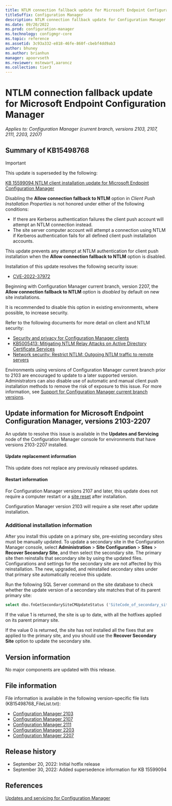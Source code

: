 ```yaml
---
title: NTLM connection fallback update for Microsoft Endpoint Configuration Manager
titleSuffix: Configuration Manager
description: NTLM connection fallback update for Configuration Manager
ms.date: 09/20/2022
ms.prod: configuration-manager
ms.technology: configmgr-core
ms.topic: reference
ms.assetid: 3c93a332-e818-46fe-860f-cbebf4dd9ab3
author: bhuney
ms.author: brianhun
manager: apoorvseth
ms.reviewer: mstewart,aaroncz 
ms.collection: tier3
---
```

# NTLM connection fallback update for Microsoft Endpoint Configuration Manager

*Applies to: Configuration Manager (current branch, versions 2103, 2107, 2111, 2203, 2207)*

## Summary of KB15498768

> [!IMPORTANT]
> This update is superseded by the following:
>
> [KB 15599094 NTLM client installation update for Microsoft Endpoint Configuration Manager](../../hotfix/2207/15599094.md)
<!-- 15599094 -->
Disabling the **Allow connection fallback to NTLM** option in *Client Push Installation Properties* is not honored under either of the following conditions:
- If there are Kerberos authentication failures the client push account will attempt an NTLM connection instead.
- The site server computer account will attempt a connection using NTLM if Kerberos authentication fails for all defined client push installation accounts.

This update prevents any attempt at NTLM authentication for client push installation when the **Allow connection fallback to NTLM** option is disabled.

Installation of this update resolves the following security issue:
- [CVE-2022-37972](https://msrc.microsoft.com/update-guide/en-US/vulnerability/CVE-2022-37972)

Beginning with Configuration Manager current branch, version 2207, the **Allow connection fallback to NTLM** option is *disabled* by default on new site installations.

It is recommended to disable this option in existing environments, where possible, to increase security.

Refer to the following documents for more detail on client and NTLM security:
- [Security and privacy for Configuration Manager clients](../../core/clients/deploy/plan/security-and-privacy-for-clients.md#security-guidance-for-clients)
- [KB5005413: Mitigating NTLM Relay Attacks on Active Directory Certificate Services](https://support.microsoft.com/topic/kb5005413-mitigating-ntlm-relay-attacks-on-active-directory-certificate-services-ad-cs-3612b773-4043-4aa9-b23d-b87910cd3429)
- [Network security: Restrict NTLM: Outgoing NTLM traffic to remote servers](https://learn.microsoft.com/windows/security/threat-protection/security-policy-settings/network-security-restrict-ntlm-outgoing-ntlm-traffic-to-remote-servers)

Environments using versions of Configuration Manager current branch prior to 2103 are encouraged to update to a later supported version. Administrators can also disable use of automatic and manual client push installation methods to remove the risk of exposure to this issue.
For more information, see [Support for Configuration Manager current branch versions](../../core/servers/manage/current-branch-versions-supported.md).
 
## Update information for Microsoft Endpoint Configuration Manager, versions 2103-2207
An update to resolve this issue is available in the **Updates and Servicing** node of the Configuration Manager console for environments that have versions 2103-2207 installed. 

#### Update replacement information
This update does not replace any previously released updates.

#### Restart information
For Configuration Manager versions 2107 and later, this update does not require a computer restart or a [site reset](../../core/servers/manage/modify-your-infrastructure.md#bkmk_reset) after installation.

Configuration Manager version 2103 will require a site reset after update installation.

### Additional installation information
After you install this update on a primary site, pre-existing secondary sites must be manually updated. To update a secondary site in the Configuration Manager console, select **Administration** > **Site Configuration** > **Sites** >  **Recover Secondary Site**, and then select the secondary site. The primary site then reinstalls that secondary site by using the updated files. Configurations and settings for the secondary site are not affected by this reinstallation. The new, upgraded, and reinstalled secondary sites under that primary site automatically receive this update.

Run the following SQL Server command on the site database to check whether the update version of a secondary site matches that of its parent primary site:
   ```sql
   select dbo.fnGetSecondarySiteCMUpdateStatus ('SiteCode_of_secondary_site')
   ```
If the value 1 is returned, the site is up to date, with all the hotfixes applied on its parent primary site.

If the value 0 is returned, the site has not installed all the fixes that are applied to the primary site, and you should use the **Recover Secondary Site** option to update the secondary site.

## Version information
No major components are updated with this release.

## File information
File information is available in the following version-specific file lists (KB15498768_FileList.txt):
- [Configuration Manager 2103](https://aka.ms/KB15498768_2103_FileList)
- [Configuration Manager 2107](https://aka.ms/KB15498768_2107_FileList)
- [Configuration Manager 2111](https://aka.ms/KB15498768_2111_FileList)
- [Configuration Manager 2203](https://aka.ms/KB15498768_2203_FileList)
- [Configuration Manager 2207](https://aka.ms/KB15498768_2207_FileList)

## Release history
- September 20, 2022: Initial hotfix release
- September 30, 2022: Added supersedence information for KB 15599094

## References
[Updates and servicing for Configuration Manager](../../core/servers/manage/updates.md)